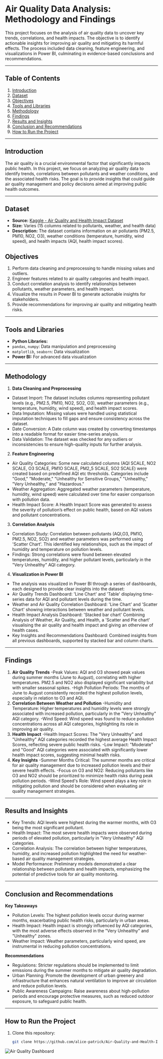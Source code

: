 # Air Quality Data Analysis: Methodology and Findings

This project focuses on the analysis of air quality data to uncover key trends, correlations, and health impacts. The objective is to identify actionable insights for improving air quality and mitigating its harmful effects. The process included data cleaning, feature engineering, and visualizations in Power BI, culminating in evidence-based conclusions and recommendations.

---

## Table of Contents
1. [Introduction](#introduction)  
2. [Dataset](#dataset)  
3. [Objectives](#objectives)  
4. [Tools and Libraries](#tools-and-libraries)  
5. [Methodology](#Methodology)  
6. [Findings](#Findings)  
7. [Results and Insights](#Results-and-Insights)  
8.   [Conclusion and Recommendations](#Conclusion-and-Recommendations)
9. [How to Run the Project](#How-to-Run-the-Project)

---

## Introduction
The air quality is a crucial environmental factor that significantly impacts public health. In this project, we focus on analyzing air quality data to identify trends, correlations between pollutants and weather conditions, and the associated health risks. The goal is to provide insights that could guide air quality management and policy decisions aimed at improving public health outcomes.

---

## Dataset
- **Source:** [Kaggle - Air Quality and Health Impact Dataset](https://www.kaggle.com/datasets/rabieelkharoua/air-quality-and-health-impact-dataset/data)  
- **Size:** Varies (15 columns related to pollutants, weather, and health data)
- **Description:** The dataset contains information on air pollutants (PM2.5, PM10, NO2, O3), weather conditions (temperature, humidity, wind speed), and health impacts (AQI, health impact scores).

## Objectives
1. Perform data cleaning and preprocessing to handle missing values and outliers.
2. Engineer features related to air quality categories and health impact.
3. Conduct correlation analysis to identify relationships between pollutants, weather parameters, and health impact.
4. Visualize the results in Power BI to generate actionable insights for stakeholders.
5. Provide recommendations for improving air quality and mitigating health risks.

---

## Tools and Libraries
- **Python Libraries:** 
- `pandas`, `numpy`: Data manipulation and preprocessing  
- `matplotlib`, `seaborn`: Data visualization    
- **Power BI:** For advanced data visualization  

---

## Methodology
1. **Data Cleaning and Preprocessing**
- Dataset Import: The dataset includes columns representing pollutant levels (e.g., PM2.5, PM10, NO2, SO2, O3), weather parameters (e.g., temperature, humidity, wind speed), and health impact scores.
- Data Imputation: Missing values were handled using statistical imputation techniques to fill gaps and ensure consistency across the dataset.
- Date Conversion: A Date column was created by converting timestamps into a readable format for easier time-series analysis.
- Data Validation: The dataset was checked for any outliers or inconsistencies to ensure high-quality inputs for further analysis.

2. **Feature Engineering**
- Air Quality Categories: Some new calculated columns (AQI SCALE, NO2 SCALE, O3 SCALE, PM1O SCALE, PM2_5 SCALE, SO2 SCALE) were created based on predefined AQI etc thresholds. Categories include "Good," "Moderate," "Unhealthy for Sensitive Groups," "Unhealthy," "Very Unhealthy," and "Hazardous."
- Weather Aggregation: Aggregated weather parameters (temperature, humidity, wind speed) were calculated over time for easier comparison with pollution data.
- Health Impact Score: A Health Impact Score was generated to assess the severity of pollution’s effect on public health, based on AQI values and pollutant concentrations.
  
3. **Correlation Analysis**
- Correlation Study: Correlation between pollutants (AQI,O3, PM1O, PM2.5, NO2, SO2) and weather parameters was performed using 'Scatter Chart'. This identified key relationships, such as the impact of humidity and temperature on pollution levels.
- Findings: Strong correlations were found between elevated temperatures, humidity, and higher pollutant levels, particularly in the "Very Unhealthy" AQI category.

4. **Visualization in Power BI**
- The analysis was visualized in Power BI through a series of dashboards, each designed to provide clear insights into the dataset:
- Air Quality Trends Dashboard: 'Line Chart' and 'Table' displaying time-series data for AQI and pollutant levels during the time.
- Weather and Air Quality Correlation Dashboard: 'Line Chart' and 'Scatter Chart' showing interactions between weather and pollutant levels.
- Health Impact Analysis Dashboard: 'Stacked bar chart' Combining Analysis of Weather, Air Quality, and Health, a 'Scatter and Pie chart' visualising the air quality and health impact and giving an otherview of health cases.
- Key Insights and Recommendations Dashboard: Combined insights from all previous dashboards, supported by stacked bar and column charts.

---

## Findings
1. **Air Quality Trends**
-Peak Values: AQI and O3 showed peak values during summer months (June to August), correlating with higher temperatures. PM2.5 and NO2 also displayed significant variability but with smaller seasonal spikes.
-High Pollution Periods: The months of June to August consistently recorded the highest pollution levels, especially in relation to O3 and AQI.
2. **Correlation Between Weather and Pollution**
-Humidity and Temperature: Higher temperatures and humidity levels were strongly associated with increased pollution, particularly in the "Very Unhealthy" AQI category.
-Wind Speed: Wind speed was found to reduce pollution concentrations across all AQI categories, highlighting its role in improving air quality.
3. **Health Impact**
-Health Impact Scores: The "Very Unhealthy" and "Unhealthy" AQI categories recorded the highest average Health Impact Scores, reflecting severe public health risks.
-Low Impact: "Moderate" and "Good" AQI categories were associated with significantly lower health impact scores, suggesting minimal health risks.
4. **Key Insights**
-Summer Months Critical: The summer months are critical for air quality management due to increased pollution levels and their severe health effects.
-Focus on O3 and NO2: Reducing pollutants like O3 and NO2 should be prioritized to minimize health risks during peak pollution periods.
-Wind Speed's Role: Wind speed plays a key role in mitigating pollution and should be considered when evaluating air quality management strategies.

---

## Results and Insights
- Key Trends: AQI levels were highest during the warmer months, with O3 being the most significant pollutant.
- Health Impact: The most severe health impacts were observed during periods of elevated pollution, particularly in "Very Unhealthy" AQI categories.
- Correlation Analysis: The correlation between higher temperatures, humidity, and increased pollution highlighted the need for weather-based air quality management strategies.
- Model Performance: Preliminary models demonstrated a clear relationship between pollutants and health impacts, emphasizing the potential of predictive tools for air quality monitoring.

---

## Conclusion and Recommendations
**Key Takeaways**
- Pollution Levels: The highest pollution levels occur during warmer months, exacerbating public health risks, particularly in urban areas.
- Health Impact: Health impact is strongly influenced by AQI categories, with the most adverse effects observed in the "Very Unhealthy" and "Unhealthy" zones.
- Weather Impact: Weather parameters, particularly wind speed, are instrumental in reducing pollution concentrations.

**Recommendations**
- Regulations: Stricter regulations should be implemented to limit emissions during the summer months to mitigate air quality degradation.
- Urban Planning: Promote the development of urban greenery and infrastructure that enhances natural ventilation to improve air circulation and reduce pollution levels.
- Public Awareness Campaigns: Raise awareness about high-pollution periods and encourage protective measures, such as reduced outdoor exposure, to safeguard public health.

---

## How to Run the Project  
1. Clone this repository:  
   ```bash
   git clone https://github.com/alice-patrick/Air-Quality-and-Health-Impact-Analysis-Data-Cleaning-Visualization-and-Statistical-Insights.git

![Air Quality Dashboard](https://files.oaiusercontent.com/file-SiDQ3LVZi8qMKvLqCCKg2v?se=2024-12-10T22%3A32%3A06Z&sp=r&sv=2024-08-04&sr=b&rscc=max-age%3D299%2C%20immutable%2C%20private&rscd=attachment%3B%20filename%3Dimage.png&sig=/WopBBZ89LcXChSrrLTP3IEG2VRNIFkTjEe7goITIG0%3D)


